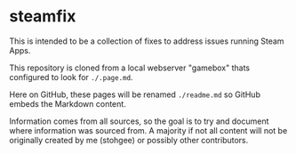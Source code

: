 # steamfix
This is intended to be a collection of fixes to address issues running Steam Apps.

This repository is cloned from a local webserver "gamebox" thats configured to look for `./.page.md`.

Here on GitHub, these pages will be renamed `./readme.md` so GitHub embeds the Markdown content.

Information comes from all sources, so the goal is to try and document where information was sourced from.
A majority if not all content will not be originally created by me (stohgee) or possibly other contributors.
